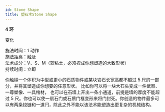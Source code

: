 ```yaml
---
id: Stone Shape
title: 塑石术Stone Shape
---
```


**4 环**

变化

施法时间：1 动作  
施法距离：触及  
法术成分：V、S、M（软粘土，必须捏成你想塑造的大致形状）  
持续时间：立即

你触碰一个体积为中型或更小的石质物件或某块岩石长宽高都不超过 5 尺的一部分，并将其塑造成你想要的任意形状。
比如你可以将一块大石头变成一件武器、一尊塑像、一具棺材，
也可以在石墙上开出一条小通道，前提是墙的厚度不能超过 5
尺。你也可以使一扇石门或石质门框变形来将门封死。你创造的物件最多可以有两条铰链和一道闩，除此之外不能以该法术能塑造出更复杂的机械结构。
